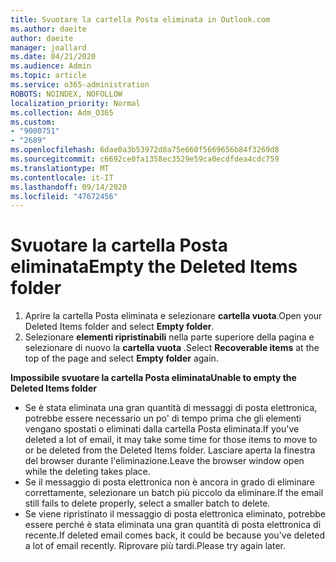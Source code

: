 ```yaml
---
title: Svuotare la cartella Posta eliminata in Outlook.com
ms.author: daeite
author: daeite
manager: joallard
ms.date: 04/21/2020
ms.audience: Admin
ms.topic: article
ms.service: o365-administration
ROBOTS: NOINDEX, NOFOLLOW
localization_priority: Normal
ms.collection: Adm_O365
ms.custom:
- "9000751"
- "2689"
ms.openlocfilehash: 6dae0a3b53972d8a75e660f5669656b84f3269d8
ms.sourcegitcommit: c6692ce0fa1358ec3529e59ca0ecdfdea4cdc759
ms.translationtype: MT
ms.contentlocale: it-IT
ms.lasthandoff: 09/14/2020
ms.locfileid: "47672456"
---
```

# <a name="empty-the-deleted-items-folder"></a><span data-ttu-id="18dbd-102">Svuotare la cartella Posta eliminata</span><span class="sxs-lookup"><span data-stu-id="18dbd-102">Empty the Deleted Items folder</span></span>

1. <span data-ttu-id="18dbd-103">Aprire la cartella Posta eliminata e selezionare **cartella vuota**.</span><span class="sxs-lookup"><span data-stu-id="18dbd-103">Open your Deleted Items folder and select **Empty folder**.</span></span>
2. <span data-ttu-id="18dbd-104">Selezionare **elementi ripristinabili** nella parte superiore della pagina e selezionare di nuovo la **cartella vuota** .</span><span class="sxs-lookup"><span data-stu-id="18dbd-104">Select **Recoverable items** at the top of the page and select **Empty folder** again.</span></span>

<span data-ttu-id="18dbd-105">**Impossibile svuotare la cartella Posta eliminata**</span><span class="sxs-lookup"><span data-stu-id="18dbd-105">**Unable to empty the Deleted Items folder**</span></span>

- <span data-ttu-id="18dbd-106">Se è stata eliminata una gran quantità di messaggi di posta elettronica, potrebbe essere necessario un po' di tempo prima che gli elementi vengano spostati o eliminati dalla cartella Posta eliminata.</span><span class="sxs-lookup"><span data-stu-id="18dbd-106">If you've deleted a lot of email, it may take some time for those items to move to or be deleted from the Deleted Items folder.</span></span> <span data-ttu-id="18dbd-107">Lasciare aperta la finestra del browser durante l'eliminazione.</span><span class="sxs-lookup"><span data-stu-id="18dbd-107">Leave the browser window open while the deleting takes place.</span></span>
- <span data-ttu-id="18dbd-108">Se il messaggio di posta elettronica non è ancora in grado di eliminare correttamente, selezionare un batch più piccolo da eliminare.</span><span class="sxs-lookup"><span data-stu-id="18dbd-108">If the email still fails to delete properly, select a smaller batch to delete.</span></span>
- <span data-ttu-id="18dbd-109">Se viene ripristinato il messaggio di posta elettronica eliminato, potrebbe essere perché è stata eliminata una gran quantità di posta elettronica di recente.</span><span class="sxs-lookup"><span data-stu-id="18dbd-109">If deleted email comes back, it could be because you've deleted a lot of email recently.</span></span> <span data-ttu-id="18dbd-110">Riprovare più tardi.</span><span class="sxs-lookup"><span data-stu-id="18dbd-110">Please try again later.</span></span>